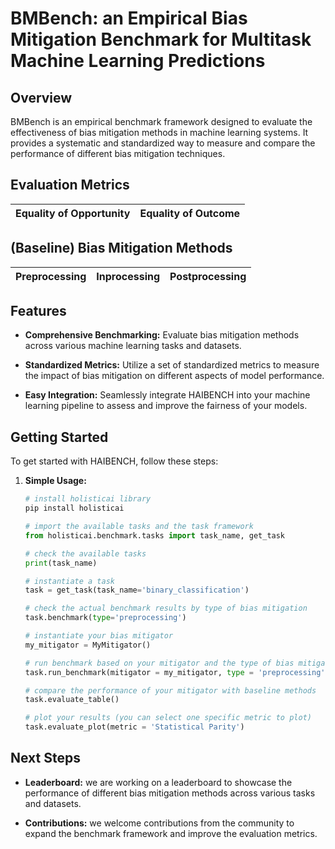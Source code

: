 # BMBench: an Empirical Bias Mitigation Benchmark for Multitask Machine Learning Predictions

## Overview

BMBench is an empirical benchmark framework designed to evaluate the effectiveness of bias mitigation methods in machine learning systems. It provides a systematic and standardized way to measure and compare the performance of different bias mitigation techniques.

## Evaluation Metrics

| Equality of Opportunity | Equality of Outcome |
|-------------------------|---------------------|

## (Baseline) Bias Mitigation Methods

| Preprocessing | Inprocessing | Postprocessing |
|---------------|--------------|-----------------|

## Features

- **Comprehensive Benchmarking:** Evaluate bias mitigation methods across various machine learning tasks and datasets.
  
- **Standardized Metrics:** Utilize a set of standardized metrics to measure the impact of bias mitigation on different aspects of model performance.
  
- **Easy Integration:** Seamlessly integrate HAIBENCH into your machine learning pipeline to assess and improve the fairness of your models.

## Getting Started

To get started with HAIBENCH, follow these steps:

1. **Simple Usage:**

    ```python
    # install holisticai library
    pip install holisticai

    # import the available tasks and the task framework
    from holisticai.benchmark.tasks import task_name, get_task

    # check the available tasks
    print(task_name)

    # instantiate a task
    task = get_task(task_name='binary_classification')

    # check the actual benchmark results by type of bias mitigation
    task.benchmark(type='preprocessing')

    # instantiate your bias mitigator
    my_mitigator = MyMitigator()

    # run benchmark based on your mitigator and the type of bias mitigation
    task.run_benchmark(mitigator = my_mitigator, type = 'preprocessing')

    # compare the performance of your mitigator with baseline methods
    task.evaluate_table()

    # plot your results (you can select one specific metric to plot)
    task.evaluate_plot(metric = 'Statistical Parity')
    ```
   
## Next Steps

- **Leaderboard:** we are working on a leaderboard to showcase the performance of different bias mitigation methods across various tasks and datasets.

- **Contributions:** we welcome contributions from the community to expand the benchmark framework and improve the evaluation metrics.
